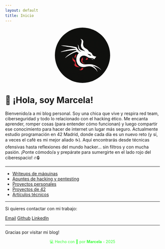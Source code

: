 ```yaml
---
layout: default
title: Inicio
---
```


<img src="assets/img/mar.jpeg" alt="foto de Marcela" style="width: 180px; border-radius: 100px; display: block; margin: 0 auto 20px;" />

# 👋 ¡Hola, soy Marcela!

Bienvenido/a a mi blog personal. Soy una chica que vive y respira red team, ciberseguridad y todo lo relacionado con el hacking ético. Me encanta aprender, romper cosas (para entender cómo funcionan) y luego compartir ese conocimiento para hacer de internet un lugar más seguro.
Actualmente estudio programación en 42 Madrid, donde cada día es un nuevo reto (y sí, a veces el café es mi mejor aliado ☕).
Aquí encontrarás desde técnicas ofensivas hasta reflexiones del mundo hacker… sin filtros y con mucha pasión. ¡Ponte cómodo/a y prepárate para sumergirte en el lado rojo del ciberespacio! 🔥🔒

---

- [Writeups de máquinas](writeups/)
- [Apuntes de hacking y pentesting](apuntes/)
- [Proyectos personales](proyectos_personales/)
- [Proyectos de 42](proyectos_42/)
- [Artículos técnicos](articulos_tecnicos/)

---

Si quieres contactar con mi trabajo:

[Email](mailto:ingridjimenez113@gmail.com)
[Github](https://github.com/MarcelaJi)
[Linkedln](https://linkedin.com/in/marcela-jimenez-/)

---

Gracias por visitar mi blog!

<div style="text-align:center; font-size: 0.9em; margint-top: 40px; color: #33ff33;">
    💻 Hecho con 💚 por <strong>Marcela</strong> - 2025
</div>
